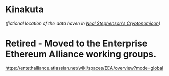 # Kinakuta
*(fictional location of the data haven in <a href="https://en.wikipedia.org/wiki/Cryptonomicon"> Neal Stephenson's Cryptonomicon</a>)*

# Retired - Moved to the Enterprise Ethereum Alliance working groups.

https://entethalliance.atlassian.net/wiki/spaces/EEA/overview?mode=global 
